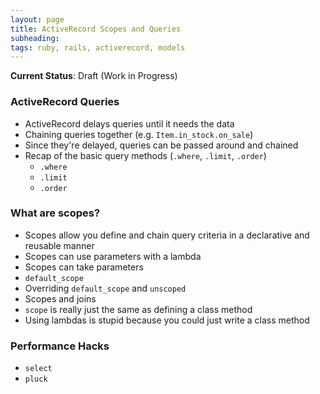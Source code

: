 ```yaml
---
layout: page
title: ActiveRecord Scopes and Queries
subheading:
tags: ruby, rails, activerecord, models
---
```


**Current Status**: Draft (Work in Progress)

### ActiveRecord Queries

- ActiveRecord delays queries until it needs the data
- Chaining queries together (e.g. `Item.in_stock.on_sale`)
- Since they're delayed, queries can be passed around and chained
- Recap of the basic query methods (`.where`, `.limit`, `.order`)
  - `.where`
  - `.limit`
  - `.order`

### What are scopes?

- Scopes allow you define and chain query criteria in a declarative and reusable manner
- Scopes can use parameters with a lambda
- Scopes can take parameters
- `default_scope`
- Overriding `default_scope` and `unscoped`
- Scopes and joins
- `scope` is really just the same as defining a class method
- Using lambdas is stupid because you could just write a class method

### Performance Hacks

- `select`
- `pluck`
